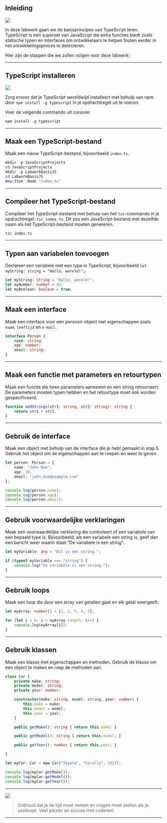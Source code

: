 ## Inleiding

![](https://i.imgur.com/83ukQjh.png)


In deze labwerk gaan we de basisprincipes van TypeScript leren. TypeScript is een superset van JavaScript die extra functies biedt zoals statische typen en interfaces om ontwikkelaars te helpen fouten eerder in het ontwikkelingsproces te detecteren.

Hier zijn de stappen die we zullen volgen voor deze labwerk:

---

## TypeScript installeren 


![](https://i.imgur.com/ZCyqxXJ.png)


Zorg ervoor dat je TypeScript wereldwijd installeert met behulp van npm door `npm install -g typescript` in je opdrachtregel uit te voeren.

Voer de volgende commando uit console:

```powershell
npm install -g typescript
```

---

## Maak een TypeScript-bestand 

Maak een nieuw TypeScript-bestand, bijvoorbeeld `index.ts`.

```powershell
mkdir -p JavaScriptProjects
cd JavaScriptProjects
mkdir -p LabwerkBasisJS
cd LabwerkBasisJS
New-Item -Name "index.ts"
```

---

## Compileer het TypeScript-bestand 

Compileer het TypeScript-bestand met behulp van het `tsc`-commando in je opdrachtregel: `tsc index.ts`. Dit zou een JavaScript-bestand met dezelfde naam als het TypeScript-bestand moeten genereren.

```powershell
tsc index.ts
```

---

## Typen aan variabelen toevoegen 

Declareer een variabele met een type in TypeScript, bijvoorbeeld `let myString: string = "Hallo, wereld!";`.

```typescript
let myString: string = "Hallo, wereld!"; 
let myNumber: number = 42; 
let myBoolean: boolean = true;
```

---

## Maak een interface 

Maak een interface voor een persoon-object met eigenschappen zoals `naam`, `leeftijd` en `e-mail`.

```typescript
interface Person { 
	name: string; 
	age: number; 
	email: string; 
}
```

---

## Maak een functie met parameters en retourtypen 

Maak een functie die twee parameters aanneemt en een string retourneert. De parameters moeten typen hebben en het retourtype moet ook worden gespecificeerd.

```typescript
function addStrings(str1: string, str2: string): string {
	return str1 + str2; 
}
```

---

## Gebruik de interface 

Maak een object met behulp van de interface die je hebt gemaakt in stap 5. Gebruik het object om de eigenschappen aan te roepen en weer te geven.

```typescript
let person: Person = { 
	name: "John Doe", 
	age: 30, 
	email: "john.doe@example.com" 
}; 

console.log(person.name); 
console.log(person.age); 
console.log(person.email);
```

---

## Gebruik voorwaardelijke verklaringen 

Maak een voorwaardelijke verklaring die controleert of een variabele van een bepaald type is. Bijvoorbeeld, als een variabele een string is, geef dan een bericht weer waarin staat "De variabele is een string".

```typescript
let myVariable: any = "Dit is een string."; 

if (typeof myVariable === "string") { 
	console.log("De variabele is een string."); 
}
```

---

## Gebruik loops 

Maak een loop die door een array van getallen gaat en elk getal weergeeft.

```typescript
let myArray: number[] = [1, 2, 3, 4, 5]; 

for (let i = 0; i < myArray.length; i++) { 
	console.log(myArray[i]); 
}
```

---

## Gebruik klassen 

Maak een klasse met eigenschappen en methoden. Gebruik de klasse om een ​​object te maken en roep de methoden aan.

```typescript
class Car { 
	private make: string; 
	private model: string; 
	private year: number;

	constructor(make: string, model: string, year: number) { 
		this.make = make; 
		this.model = model; 
		this.year = year; 
	}

	public getMake(): string { return this.make; }

	public getModel(): string { return this.model; }

	public getYear(): number { return this.year; } 

}

let myCar: Car = new Car("Toyota", "Corolla", 2022);

console.log(myCar.getMake()); 
console.log(myCar.getModel()); 
console.log(myCar.getYear());
```

---

![](https://i.imgur.com/fHkAqJr.png)


> Onthoud dat je de tijd moet nemen en vragen moet stellen als je vastloopt. Veel plezier en succes met coderen!

---
